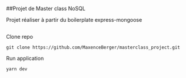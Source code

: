 ##Projet de Master class NoSQL

Projet réaliser à partir du boilerplate express-mongoose

##

Clone repo
``` 
git clone https://github.com/MaxenceBerger/masterclass_project.git
```


Run application
``` 
yarn dev
```
